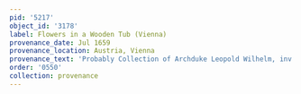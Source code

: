 ```yaml
---
pid: '5217'
object_id: '3178'
label: Flowers in a Wooden Tub (Vienna)
provenance_date: Jul 1659
provenance_location: Austria, Vienna
provenance_text: 'Probably Collection of Archduke Leopold Wilhelm, inv. #870'
order: '0550'
collection: provenance
---
```

